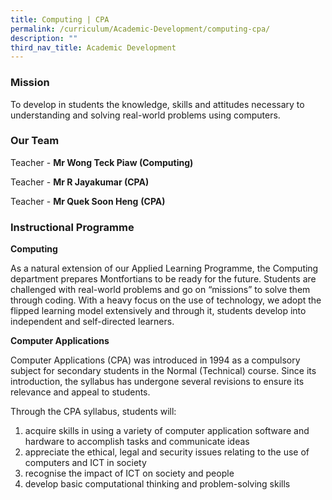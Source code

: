 ```yaml
---
title: Computing | CPA
permalink: /curriculum/Academic-Development/computing-cpa/
description: ""
third_nav_title: Academic Development
---
```

### Mission

  
To develop in students the knowledge, skills and attitudes necessary to understanding and solving real-world problems using computers.  

### Our Team

Teacher - **Mr Wong Teck Piaw (Computing)**

Teacher - **Mr R Jayakumar (CPA)**

Teacher - **Mr Quek Soon Heng** **(CPA)**

### Instructional Programme

**Computing** 

As a natural extension of our Applied Learning Programme, the Computing department prepares Montfortians to be ready for the future. Students are challenged with real-world problems and go on “missions” to solve them through coding. With a heavy focus on the use of technology, we adopt the flipped learning model extensively and through it, students develop into independent and self-directed learners. 


**Computer Applications**

Computer Applications (CPA) was introduced in 1994 as a compulsory subject for secondary students in the Normal (Technical) course. Since its introduction, the syllabus has undergone several revisions to ensure its relevance and appeal to students.

Through the CPA syllabus, students will:      
1. acquire skills in using a variety of computer application software and hardware to accomplish tasks and communicate ideas
2. appreciate the ethical, legal and security issues relating to the use of computers and ICT in society
3. recognise the impact of ICT on society and people
4. develop basic computational thinking and problem-solving skills